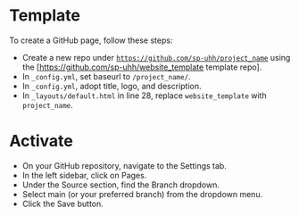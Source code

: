 # Template

To create a GitHub page, follow these steps:

* Create a new repo under <code>https://github.com/sp-uhh/project_name</code> using the [https://github.com/sp-uhh/website_template template repo].
* In <code>_config.yml</code>, set baseurl to <code>/project_name/</code>.
* In <code>_config.yml</code>, adopt title, logo, and description.
* In <code>_layouts/default.html</code> in line 28, replace <code>website_template</code> with <code>project_name</code>.

# Activate

* On your GitHub repository, navigate to the Settings tab.
* In the left sidebar, click on Pages.
* Under the Source section, find the Branch dropdown.
* Select main (or your preferred branch) from the dropdown menu.
* Click the Save button.
